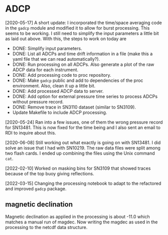 ADCP
====

[2020-05-17] A short update: I incorporated the time/space averaging code in the `gadcp` module and modified it to allow for burst processing. This seems to be working. I still need to simplify the input parameters a little bit as laid out above. With this, the steps to work on today are
  - DONE: Simplify input parameters.
  - DONE: List all ADCPs and time drift information in a file (make this a yaml file that we can read automatically?).
  - DONE: Run processing on all ADCPs. Also generate a plot of the raw ADCP data for each instrument.
  - DONE: Add processing code to proc repository.
  - DONE: Make `gadcp` public and add to dependencies of the proc environment. Also, clean it up a little bit.
  - DONE: Add processed ADCP data to server.
  - DONE: Add option for external pressure time series to process ADCPs without pressure record.
  - DONE: Remove trace in SN3110 dataset (similar to SN3109).
  - Update Makefile to include ADCP processing.

[2020-05-24] Ran into a few issues, one of them the wrong pressure record for SN13481. This is now fixed for the time being and I also sent an email to RDI to inquire about this.

[2020-06-08] Still working out what exactly is going on with SN13481. I did solve an issue that I had with SN10219. The raw data files were split among two flash cards. I ended up combining the files using the Unix command `cat`.

[2022-02-10] Worked on masking bins for SN3109 that showed traces because of the top buoy giving reflections.

[2022-03-15] Changing the processing notebook to adapt to the refactored and improved `gadcp` package.

## magnetic declination
Magnetic declination as applied in the processing is about -11.0 which matches a manual run of magdec. Now writing the magdec as used in the processing to the netcdf data structure.
